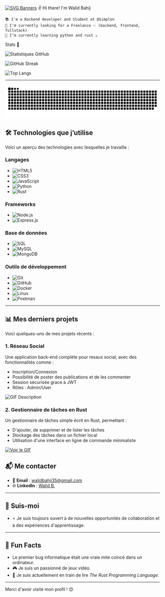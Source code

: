 [![SVG Banners](https://svg-banners.vercel.app/api?type=glitch&text1=Wake_up...&width=1000&height=400)](https://github.com/Akshay090/svg-banners)
✌️ Hi there! I'm Walid Bahij

    📚 I'm a Backend developer and Student at @Simplon
    🔭 I'm currently looking for a Freelance ✨ (backend, frontend, fullstack)
    🌱 I’m currently learning python and rust ☕️

  Stats 🎯
  
 ![Statistiques GitHub](https://github-readme-stats.vercel.app/api?username=Walidd35&show_icons=true&theme=react&border_radius=10) 
 
 ![GitHub Streak](https://github-readme-streak-stats.herokuapp.com/?user=Walidd35&theme=react&border_radius=10)
 
 ![Top Langs](https://github-readme-stats.vercel.app/api/top-langs/?username=Walidd35&layout=compact)

---
   ![GitHub Snake](https://raw.githubusercontent.com/Sassid/Sassid/output/github-contribution-grid-snake.svg)
   
## 🛠 Technologies que j’utilise

Voici un aperçu des technologies avec lesquelles je travaille :

### **Langages**

- ![HTML5](https://img.shields.io/badge/HTML5-E34F26?style=for-the-badge&logo=html5&logoColor=white)
- ![CSS3](https://img.shields.io/badge/CSS3-1572B6?style=for-the-badge&logo=css3&logoColor=white)
- ![JavaScript](https://img.shields.io/badge/JavaScript-F7DF1E?style=for-the-badge&logo=javascript&logoColor=black)
- ![Python](https://img.shields.io/badge/Python-3776AB?style=for-the-badge&logo=python&logoColor=white)
- ![Rust](https://img.shields.io/badge/Rust-000000?style=for-the-badge&logo=rust&logoColor=white)

### **Frameworks**

- ![Node.js](https://img.shields.io/badge/Node.js-339933?style=for-the-badge&logo=nodedotjs&logoColor=white)
- ![Express.js](https://img.shields.io/badge/Express.js-000000?style=for-the-badge&logo=express&logoColor=white)

### **Base de données**

- ![SQL](https://img.shields.io/badge/SQL-4479A1?style=for-the-badge&logo=postgresql&logoColor=white)
- ![MySQL](https://img.shields.io/badge/MySQL-4479A1?style=for-the-badge&logo=mysql&logoColor=white)
- ![MongoDB](https://img.shields.io/badge/MongoDB-47A248?style=for-the-badge&logo=mongodb&logoColor=white)


### **Outils de développement**

- ![Git](https://img.shields.io/badge/Git-F05032?style=for-the-badge&logo=git&logoColor=white)
- ![GitHub](https://img.shields.io/badge/GitHub-181717?style=for-the-badge&logo=github&logoColor=white)
- ![Docker](https://img.shields.io/badge/Docker-2496ED?style=for-the-badge&logo=docker&logoColor=white)
- ![Linux](https://img.shields.io/badge/Linux-FCC624?style=for-the-badge&logo=linux&logoColor=black)
- ![Postman](https://img.shields.io/badge/Postman-FF6C37?style=for-the-badge&logo=Postman&logoColor=white) 

---

## 📊 Mes derniers projets

Voici quelques-uns de mes projets récents :

### 1. **Réseau Social**
Une application back-end complète pour resaux social, avec des fonctionnalités comme :  

- Inscription/Connexion
- Possibilité de poster des publications et de les commenter
- Session sécurisée grace à JWT
- Rôles : Admin/User

![GIF Description](https://media.giphy.com/media/VtAK1TEI8aTF6/giphy.gif)

### 2. **Gestionnaire de tâches en Rust**
Un gestionnaire de tâches simple écrit en Rust, permettant :

- D'ajouter, de supprimer et de lister les tâches
- Stockage des tâches dans un fichier local
- Utilisation d'une interface en ligne de commande minimaliste
  
[![Voir le GIF](https://media.giphy.com/media/kLOkqcrdC5mrCE7k7G/giphy.gif)](https://giphy.com/gifs/drawify-kLOkqcrdC5mrCE7k7G)
   
## 📬 Me contacter

- 📧 **Email** : [walidbahij35@gmail.com](mailto:walidbahij35@gmail.com)  
- 🌐 **LinkedIn** : [Walid B.](https://www.linkedin.com/in/walid-b-77b378302/)

---

## 👀 Suis-moi

- ⭐️ Je suis toujours ouvert à de nouvelles opportunités de collaboration et à des expériences d'apprentissage.  

---

## 📝 Fun Facts
- Le premier bug informatique était une vraie mite coincé dans un ordinateur. 
- 🎮 Je suis un passionné de jeux vidéo.  
- 📖 Je suis actuellement en train de lire *The Rust Programming Language*.  

---

Merci d'avoir visité mon profil ! 😊  
